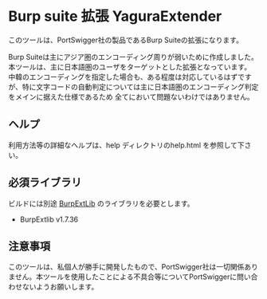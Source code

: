 Burp suite 拡張 YaguraExtender
=============
このツールは、PortSwigger社の製品であるBurp Suiteの拡張になります。

Burp Suiteは主にアジア圏のエンコーディング周りが弱いために作成しました。
本ツールは、主に日本語圏のユーザをターゲットとした拡張となっています。
中韓のエンコーディングを指定した場合も、ある程度は対応しているはずですが、特に文字コードの自動判定については主に日本語圏のエンコーディング判定をメインに据えた仕様であるため
全てにおいて問題ないわけではありません。

## ヘルプ
利用方法等の詳細なヘルプは、help ディレクトリのhelp.html を参照して下さい。

## 必須ライブラリ
ビルドには別途 [BurpExtLib](https://github.com/raise-isayan/BurpExtLib) のライブラリを必要とします。
* BurpExtlib v1.7.36

## 注意事項
このツールは、私個人が勝手に開発したもので、PortSwigger社は一切関係ありません。本ツールを使用したことによる不具合等についてPortSwiggerに問い合わせないようお願いします。

